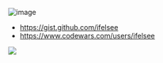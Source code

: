 <!--<img align='left' src="https://github-readme-stats.vercel.app/api?username=ifelsee&show_icons=true">-->

<!--![dtaKeMw](https://user-images.githubusercontent.com/49848935/145769881-a2973c1c-b0da-4bd9-bacc-61d509589ebb.png)-->
![image](https://user-images.githubusercontent.com/49848935/146879282-d4741075-a77e-4e18-b42c-c036d76e98ab.png)


- https://gist.github.com/ifelsee
- https://www.codewars.com/users/ifelsee

![](https://komarev.com/ghpvc/?username=ifelsee)
